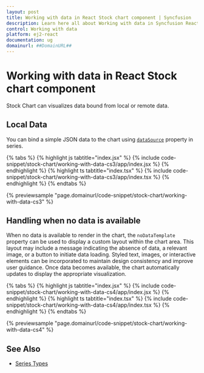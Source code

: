 ```yaml
---
layout: post
title: Working with data in React Stock chart component | Syncfusion
description: Learn here all about Working with data in Syncfusion React Stock chart component of Syncfusion Essential JS 2 and more.
control: Working with data 
platform: ej2-react
documentation: ug
domainurl: ##DomainURL##
---
```

<!-- markdownlint-disable MD036 -->

# Working with data in React Stock chart component

Stock Chart can visualizes data bound from local or remote data.

## Local Data

You can bind a simple JSON data to the chart using [`dataSource`](https://ej2.syncfusion.com/react/documentation/api/stock-chart/stockSeriesModel/#datasource) property in series.

{% tabs %}
{% highlight js tabtitle="index.jsx" %}
{% include code-snippet/stock-chart/working-with-data-cs3/app/index.jsx %}
{% endhighlight %}
{% highlight ts tabtitle="index.tsx" %}
{% include code-snippet/stock-chart/working-with-data-cs3/app/index.tsx %}
{% endhighlight %}
{% endtabs %}

 {% previewsample "page.domainurl/code-snippet/stock-chart/working-with-data-cs3" %}

## Handling when no data is available

When no data is available to render in the chart, the `noDataTemplate` property can be used to display a custom layout within the chart area. This layout may include a message indicating the absence of data, a relevant image, or a button to initiate data loading. Styled text, images, or interactive elements can be incorporated to maintain design consistency and improve user guidance. Once data becomes available, the chart automatically updates to display the appropriate visualization.

{% tabs %}
{% highlight js tabtitle="index.jsx" %}
{% include code-snippet/stock-chart/working-with-data-cs4/app/index.jsx %}
{% endhighlight %}
{% highlight ts tabtitle="index.tsx" %}
{% include code-snippet/stock-chart/working-with-data-cs4/app/index.tsx %}
{% endhighlight %}
{% endtabs %}

 {% previewsample "page.domainurl/code-snippet/stock-chart/working-with-data-cs4" %}

## See Also

* [Series Types](series-types)